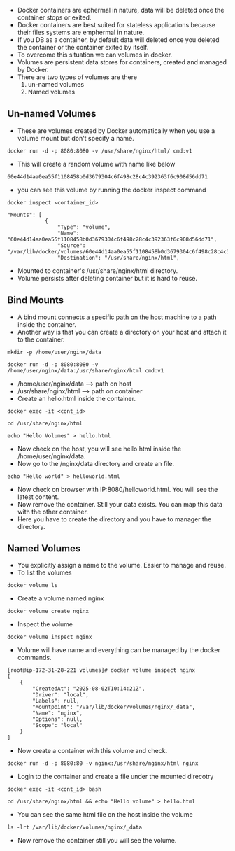 * Docker containers are ephermal in nature, data will be deleted once the container stops or exited.
* Docker containers are best suited for stateless applications because their files systems are emphermal in nature.
* If you DB as a container, by default data will deleted once you deleted the container or the container exited by itself.
* To overcome this situation we can volumes in docker.
* Volumes are persistent data stores for containers, created and managed by Docker.
* There are two types of volumes are there
   1) un-named volumes
   2) Named volumes

## Un-named Volumes

* These are volumes created by Docker automatically when you use a volume mount but don't specify a name.
```
docker run -d -p 8080:8080 -v /usr/share/nginx/html/ cmd:v1
```
* This will create a random volume with name like below
```
60e44d14aa0ea55f1108458b0d3679304c6f498c28c4c392363f6c908d56dd71
```
* you can see this volume by running the docker inspect command
```
docker inspect <container_id>
```
```
"Mounts": [
            {
                "Type": "volume",
                "Name": "60e44d14aa0ea55f1108458b0d3679304c6f498c28c4c392363f6c908d56dd71",
                "Source": "/var/lib/docker/volumes/60e44d14aa0ea55f1108458b0d3679304c6f498c28c4c392363f6c908d56dd71/_data",
                "Destination": "/usr/share/nginx/html",
```
* Mounted to container's /usr/share/nginx/html directory.
* Volume persists after deleting container but it is hard to reuse.

## Bind Mounts

* A bind mount connects a specific path on the host machine to a path inside the container.
* Another way is that you can create a directory on your host and attach it to the container.
```
mkdir -p /home/user/nginx/data
```
```
docker run -d -p 8080:8080 -v /home/user/nginx/data:/usr/share/nginx/html cmd:v1
```
* /home/user/nginx/data --> path on host
* /usr/share/nginx/html --> path on container
* Create an hello.html inside the container.
```
docker exec -it <cont_id>
```
```
cd /usr/share/nginx/html
```
```
echo "Hello Volumes" > hello.html
```
* Now check on the host, you will see hello.html inside the /home/user/nginx/data.
* Now go to the /nginx/data directory and create an file.
```
echo "Hello world" > helloworld.html
```
* Now check on browser with IP:8080/helloworld.html. You will see the latest content.
* Now remove the container. Still your data exists. You can map this data with the other container.
* Here you have to create the directory and you have to manager the directory.


## Named Volumes
* You explicitly assign a name to the volume. Easier to manage and reuse.
* To list the volumes
```
docker volume ls
```
* Create a volume named nginx
```
docker volume create nginx
```
* Inspect the volume
```
docker volume inspect nginx
```
* Volume will have name and everything can be managed by the docker commands.
```
[root@ip-172-31-28-221 volumes]# docker volume inspect nginx
[
    {
        "CreatedAt": "2025-08-02T10:14:21Z",
        "Driver": "local",
        "Labels": null,
        "Mountpoint": "/var/lib/docker/volumes/nginx/_data",
        "Name": "nginx",
        "Options": null,
        "Scope": "local"
    }
]
```
* Now create a container with this volume and check.
```
docker run -d -p 8080:80 -v nginx:/usr/share/nginx/html nginx
```
* Login to the container and create a file under the mounted direcotry
```
docker exec -it <cont_id> bash
```
```
cd /usr/share/nginx/html && echo "Hello volume" > hello.html
```
* You can see the same html file on the host inside the volume
```
ls -lrt /var/lib/docker/volumes/nginx/_data
```
* Now remove the container still you will see the volume.





